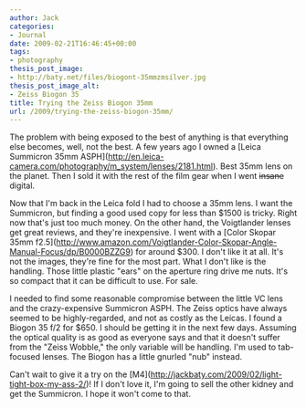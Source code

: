```yaml
---
author: Jack
categories:
- Journal
date: 2009-02-21T16:46:45+00:00
tags:
- photography
thesis_post_image:
- http://baty.net/files/biogont-35mmzmsilver.jpg
thesis_post_image_alt:
- Zeiss Biogon 35
title: Trying the Zeiss Biogon 35mm
url: /2009/trying-the-zeiss-biogon-35mm/
---
```


The problem with being exposed to the best of anything is that everything else becomes, well, not the best. A few years ago I owned a \[Leica Summicron 35mm ASPH\](http://en.leica-camera.com/photography/m_system/lenses/2181.html). Best 35mm lens on the planet. Then I sold it with the rest of the film gear when I went <strike>insane</strike> digital.

Now that I'm back in the Leica fold I had to choose a 35mm lens. I want the Summicron, but finding a good used copy for less than $1500 is tricky. Right now that's just too much money. On the other hand, the Voigtlander lenses get great reviews, and they're inexpensive. I went with a \[Color Skopar 35mm f2.5\](http://www.amazon.com/Voigtlander-Color-Skopar-Angle-Manual-Focus/dp/B0000BZZG9) for around $300. I don't like it at all. It's not the images, they're fine for the most part. What I don't like is the handling. Those little plastic "ears" on the aperture ring drive me nuts. It's so compact that it can be difficult to use. For sale.

I needed to find some reasonable compromise between the little VC lens and the crazy-expensive Summicron ASPH. The Zeiss optics have always seemed to be highly-regarded, and not as costly as the Leicas. I found a Biogon 35 f/2 for $650. I should be getting it in the next few days. Assuming the optical quality is as good as everyone says and that it doesn't suffer from the "Zeiss Wobble," the only variable will be handling. I'm used to tab-focused lenses. The Biogon has a little gnurled "nub" instead.

Can't wait to give it a try on the \[M4\](http://jackbaty.com/2009/02/light-tight-box-my-ass-2/)! If I don't love it, I'm going to sell the other kidney and get the Summicron. I hope it won't come to that.